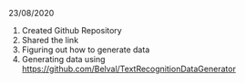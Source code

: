 23/08/2020

1. Created Github Repository
2. Shared the link
3. Figuring out how to generate data
4. Generating data using https://github.com/Belval/TextRecognitionDataGenerator
